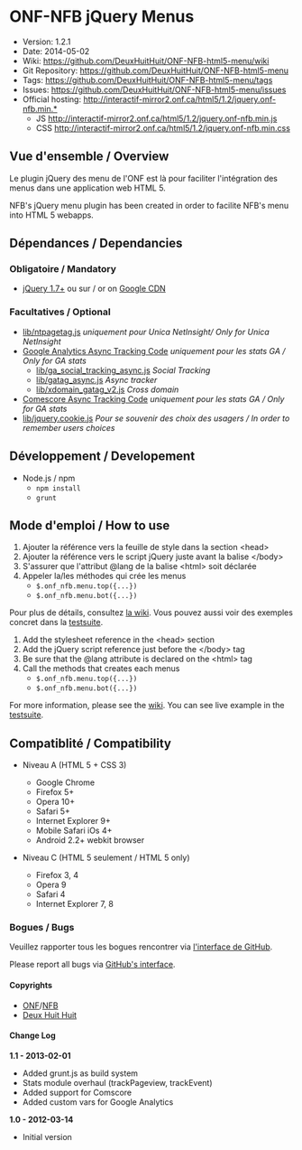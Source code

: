 # ONF-NFB jQuery Menus #

- Version: 1.2.1
- Date: 2014-05-02
- Wiki: <https://github.com/DeuxHuitHuit/ONF-NFB-html5-menu/wiki>
- Git Repository: <https://github.com/DeuxHuitHuit/ONF-NFB-html5-menu>
- Tags: <https://github.com/DeuxHuitHuit/ONF-NFB-html5-menu/tags>
- Issues: <https://github.com/DeuxHuitHuit/ONF-NFB-html5-menu/issues>
- Official hosting: <http://interactif-mirror2.onf.ca/html5/1.2/jquery.onf-nfb.min.*>
	- JS <http://interactif-mirror2.onf.ca/html5/1.2/jquery.onf-nfb.min.js>
	- CSS <http://interactif-mirror2.onf.ca/html5/1.2/jquery.onf-nfb.min.css>

## Vue d'ensemble / Overview

Le plugin jQuery des menu de l'ONF est là pour faciliter l'intégration des menus dans une application web HTML 5.

NFB's jQuery menu plugin has been created in order to facilite NFB's menu into HTML 5 webapps.

## Dépendances / Dependancies
### Obligatoire / Mandatory

- [jQuery 1.7+](http://code.jquery.com/jquery-latest.min.js) ou sur / or on [Google CDN](//ajax.googleapis.com/ajax/libs/jquery/1.7/jquery.min.js)

### Facultatives / Optional

- [lib/ntpagetag.js](https://github.com/DeuxHuitHuit/ONF-NFB-html5-menu/blob/dev/lib/ntpagetag.js) *uniquement pour Unica NetInsight/ Only for Unica NetInsight*
- [Google Analytics Async Tracking Code](http://www.google.com/analytics/) *uniquement pour les stats GA / Only for GA stats*
	- [lib/ga_social_tracking_async.js](https://github.com/DeuxHuitHuit/ONF-NFB-html5-menu/blob/dev/lib/ga_social_tracking_async.js) *Social Tracking*
	- [lib/gatag_async.js](https://github.com/DeuxHuitHuit/ONF-NFB-html5-menu/blob/dev/lib/gatag_async.js) *Async tracker*
	- [lib/xdomain_gatag_v2.js](https://github.com/DeuxHuitHuit/ONF-NFB-html5-menu/blob/dev/lib/xdomain_gatag_v2.js) *Cross domain*
- [Comescore Async Tracking Code](_) *uniquement pour les stats GA / Only for GA stats*
- [lib/jquery.cookie.js](https://github.com/DeuxHuitHuit/ONF-NFB-html5-menu/blob/dev/lib/jquery.cookie.js) *Pour se souvenir des choix des usagers / In order to remember users choices*

## Développement / Developement

- Node.js / npm
	- `npm install`
	- `grunt`

## Mode d'emploi / How to use

1. Ajouter la référence vers la feuille de style dans la section \<head\> 
2. Ajouter la référence vers le script jQuery juste avant la balise \</body\> 
3. S'assurer que l'attribut @lang de la balise \<html\> soit déclarée
4. Appeler la/les méthodes qui crée les menus
	- `$.onf_nfb.menu.top({...})`
	- `$.onf_nfb.menu.bot({...})`

Pour plus de détails, consultez [la wiki](https://github.com/DeuxHuitHuit/ONF-NFB-html5-menu/wiki/Doc-FR).
Vous pouvez aussi voir des exemples concret dans la [testsuite](https://github.com/DeuxHuitHuit/ONF-NFB-html5-menu/blob/master/tests/jquery.onf-nfb.testsuite.js).

1. Add the stylesheet reference in the \<head\> section
2. Add the jQuery script reference just before the \</body\> tag
3. Be sure that the @lang attribute is declared on the \<html\> tag
4. Call the methods that creates each menus
	- `$.onf_nfb.menu.top({...})`
	- `$.onf_nfb.menu.bot({...})`

For more information, please see the [wiki](https://github.com/DeuxHuitHuit/ONF-NFB-html5-menu/wiki).
You can see live example in the [testsuite](https://github.com/DeuxHuitHuit/ONF-NFB-html5-menu/blob/master/tests/jquery.onf-nfb.testsuite.js).


## Compatiblité / Compatibility

- Niveau A (HTML 5 + CSS 3)

	- Google Chrome
	- Firefox 5+
	- Opera 10+
	- Safari 5+
	- Internet Explorer 9+
	- Mobile Safari iOs 4+
	- Android 2.2+ webkit browser
	
- Niveau C (HTML 5 seulement / HTML 5 only)

	- Firefox 3, 4
	- Opera 9
	- Safari 4
	- Internet Explorer 7, 8

### Bogues / Bugs

Veuillez rapporter tous les bogues rencontrer via [l'interface de GitHub](https://github.com/DeuxHuitHuit/ONF-NFB-html5-menu/issues/new).

Please report all bugs via [GitHub's interface](https://github.com/DeuxHuitHuit/ONF-NFB-html5-menu/issues/new).

#### Copyrights 

- [ONF](http://www.onf.ca)/[NFB](http://www.nfb.ca)
- [Deux Huit Huit](http://www.deuxhuithuit.com)

#### Change Log

**1.1 - 2013-02-01**

- Added grunt.js as build system
- Stats module overhaul (trackPageview, trackEvent)
- Added support for Comscore
- Added custom vars for Google Analytics

**1.0 - 2012-03-14**

- Initial version